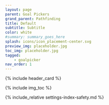 ```yaml
---
layout: page
parent: Goal Pickers
grand_parent: Pathfinding
title: Default
subtitle: Subtitle
color: white
#summary: summary_goes_here
splash: icons/icon_placement-center.svg
preview_img: placeholder.jpg
toc_img: placeholder.jpg
tagged: 
    - goalpicker
nav_order: 1
---
```


{% include header_card %}

{% include img_toc %}

{% include_relative settings-index-safety.md %}